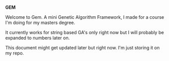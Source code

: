 **GEM**

Welcome to Gem. A mini Genetic Algorithm Framework, I made for a course I'm doing for my masters degree.

It currently works for string based GA's only right now but I will probably be expanded to numbers later on.

This document might get updated later but right now. I'm just storing it on my repo.
